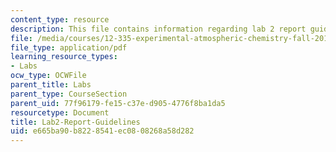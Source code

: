 ```yaml
---
content_type: resource
description: This file contains information regarding lab 2 report guidelines.
file: /media/courses/12-335-experimental-atmospheric-chemistry-fall-2014/e665ba90b8228541ec0808268a58d282_MIT12_335F14_Lab2-Report.pdf
file_type: application/pdf
learning_resource_types:
- Labs
ocw_type: OCWFile
parent_title: Labs
parent_type: CourseSection
parent_uid: 77f96179-fe15-c37e-d905-4776f8ba1da5
resourcetype: Document
title: Lab2-Report-Guidelines
uid: e665ba90-b822-8541-ec08-08268a58d282
---
```

